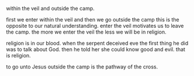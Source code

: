within the veil and outside the camp.

first we enter within the veil and then we go outside the camp this is the opposite
to our natural understanding. enter the veil motivates us to leave the camp. the
more we enter the veil the less we will be in religion.

religion is in our blood. when the serpent deceived eve the first thing he did was
to talk about God. then he told her she could know good and evil. that is religion.

to go unto Jesus outside the camp is the pathway of the cross.
